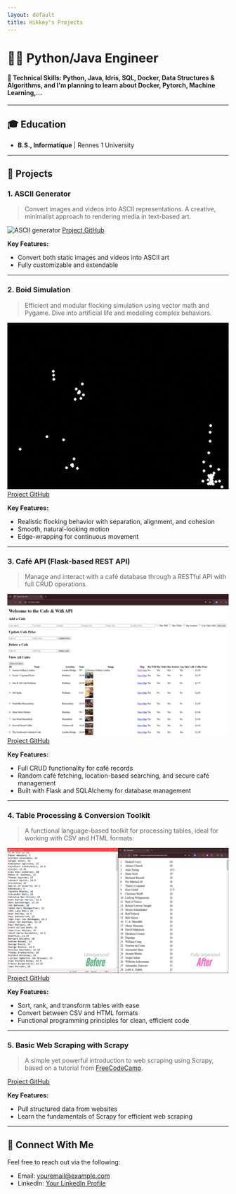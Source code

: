 ```yaml
---
layout: default
title: Hikkey's Projects
---
```


# 👨‍💻 Python/Java Engineer

#### 🔧 Technical Skills: Python, Java, Idris, SQL, Docker, Data Structures & Algorithms, and I'm planning to learn about Docker, Pytorch, Machine Learning,...

---

## 🎓 Education
- **B.S., Informatique** | Rennes 1 University

---

## 🚀 Projects

### 1. **ASCII Generator**
> Convert images and videos into ASCII representations. A creative, minimalist approach to rendering media in text-based art.

![ASCII generator](assets/videos/ascii_working/final_light.gif)
[Project GitHub](https://github.com/Hikkey3N/ASCII-img2ascii-video2ascii)

**Key Features:**
- Convert both static images and videos into ASCII art
- Fully customizable and extendable

---

### 2. **Boid Simulation**
> Efficient and modular flocking simulation using vector math and Pygame. Dive into artificial life and modeling complex behaviors.

![Boid Simulation](assets/videos/boid/boid_gif.gif)  
[Project GitHub](https://github.com/Hikkey3N/BoidSimulation/tree/main)

**Key Features:**
- Realistic flocking behavior with separation, alignment, and cohesion
- Smooth, natural-looking motion
- Edge-wrapping for continuous movement

---

### 3. **Café API (Flask-based REST API)**
> Manage and interact with a café database through a RESTful API with full CRUD operations.

![Cafe API](assets/imgs/cafe_api/fully_functional.PNG)  
[Project GitHub](https://github.com/Hikkey3N/REST_cafeAPI)

**Key Features:**
- Full CRUD functionality for café records
- Random café fetching, location-based searching, and secure café management
- Built with Flask and SQLAlchemy for database management

---

### 4. **Table Processing & Conversion Toolkit**
> A functional language-based toolkit for processing tables, ideal for working with CSV and HTML formats.

![Csv into html](assets/imgs/csv2html/csv_final.png)
[Project GitHub](https://github.com/Hikkey3N/FUN-TP.Table/tree/main)

**Key Features:**
- Sort, rank, and transform tables with ease
- Convert between CSV and HTML formats
- Functional programming principles for clean, efficient code

---

### 5. **Basic Web Scraping with Scrapy**
> A simple yet powerful introduction to web scraping using Scrapy, based on a tutorial from [FreeCodeCamp](https://www.freecodecamp.org/).

[Project GitHub](https://github.com/Hikkey3N/BasicWebScrapping_Scrapy)

**Key Features:**
- Pull structured data from websites
- Learn the fundamentals of Scrapy for efficient web scraping

---



## 💬 Connect With Me
Feel free to reach out via the following:
- Email: [youremail@example.com](mailto:congnguyen051906@gmail.com)
- LinkedIn: [Your LinkedIn Profile](https://www.linkedin.com/in/yourprofile)


